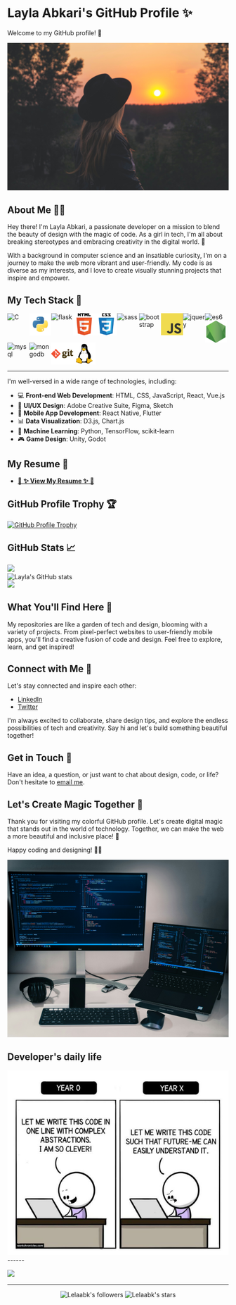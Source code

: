 # Layla Abkari's GitHub Profile ✨

Welcome to my GitHub profile! 🚀

<img src="/sunshine.jpg" border="0">

## About Me 💁‍♀️

Hey there! I'm Layla Abkari, a passionate developer on a mission to blend the beauty of design with the magic of code. As a girl in tech, I'm all about breaking stereotypes and embracing creativity in the digital world. 🎨

With a background in computer science and an insatiable curiosity, I'm on a journey to make the web more vibrant and user-friendly. My code is as diverse as my interests, and I love to create visually stunning projects that inspire and empower.

## My Tech Stack 🌟
  <div>
  <img align="left" alt="C" width="50px" src="https://cdn.iconscout.com/icon/free/png-512/c-programming-569564.png" />

  <img align="left" alt="Python" width="50px" src="https://raw.githubusercontent.com/github/explore/80688e429a7d4ef2fca1e82350fe8e3517d3494d/topics/python/python.png" />

  <img align="left" alt="flask" width="50px" height="50px" src="https://upload.wikimedia.org/wikipedia/commons/thumb/3/3c/Flask_logo.svg/1200px-Flask_logo.svg.png" />

  <img align="left" alt="html" width="50px" src="https://raw.githubusercontent.com/github/explore/80688e429a7d4ef2fca1e82350fe8e3517d3494d/topics/html/html.png" />

  <img align="left" alt="css" width="50px" src="https://raw.githubusercontent.com/github/explore/80688e429a7d4ef2fca1e82350fe8e3517d3494d/topics/css/css.png" />

  <img align="left" alt="sass" width="50px" src="https://cdn.iconscout.com/icon/free/png-512/sass-226054.png" />

  <img align="left" alt="bootstrap" width="50px" height="50px" src="https://obscureproblemsandgotchas.com/wp-content/uploads/2018/06/bootstrap-stack-e1530246058846.png" />

  <img align="left" alt="JS" width="50px" src="https://raw.githubusercontent.com/github/explore/80688e429a7d4ef2fca1e82350fe8e3517d3494d/topics/javascript/javascript.png" />

  <img align="left" alt="jquery" width="50px" src="https://generic-ui.com/assets/images/platform-logos/jquery.logo.jpg" />

  <img align="left" alt="es6" width="50px" src="https://codus.acyclique.com/wp-content/uploads/2017/11/ES6-JS.png" />

  <img align="left" alt="nodejs" width="50px" src="https://raw.githubusercontent.com/github/explore/80688e429a7d4ef2fca1e82350fe8e3517d3494d/topics/nodejs/nodejs.png" />

  <img align="left" alt="mysql" width="50px" height="50px" src="https://kinsta.com/fr/wp-content/uploads/sites/4/2019/04/logo-mysql-1.svg" />

  <img align="left" alt="mongodb" width="50px" height="50px" src="https://www.codeline.fr/wp-content/uploads/2018/03/mongo-db-design.png" />

  <img align="left" alt="git" width="50px" height="50px" src="https://raw.githubusercontent.com/github/explore/80688e429a7d4ef2fca1e82350fe8e3517d3494d/topics/git/git.png" />

  <img align="center" alt="linux" width="50px" src="https://raw.githubusercontent.com/github/explore/80688e429a7d4ef2fca1e82350fe8e3517d3494d/topics/linux/linux.png" />
  </div>

<hr>

I'm well-versed in a wide range of technologies, including:

- 💻 **Front-end Web Development**: HTML, CSS, JavaScript, React, Vue.js
- 🎨 **UI/UX Design**: Adobe Creative Suite, Figma, Sketch
- 📱 **Mobile App Development**: React Native, Flutter
- 📊 **Data Visualization**: D3.js, Chart.js
- 🤖 **Machine Learning**: Python, TensorFlow, scikit-learn
- 🎮 **Game Design**: Unity, Godot

## My Resume 📄

- <a href="https://drive.google.com/file/d/1h4EevC0tXR0IjHDHWphMNOBBIouivrSi/view?usp=sharing" target="_blank" rel="noopener noreferrer">🌟 **✨ View My Resume ✨** 🌟</a>

## GitHub Profile Trophy 🏆

[![GitHub Profile Trophy](https://github-profile-trophy.vercel.app/?username=Lelaabk&theme=onedark&no-frame=false&no-bg=true&margin-w=4)](https://github.com/ryo-ma/github-profile-trophy)


## GitHub Stats 📈
![](https://github-readme-stats.vercel.app/api/top-langs/?username=Lelaabk&theme=dracula&hide_border=false&include_all_commits=true&count_private=true&layout=compact)<br/>
![Layla's GitHub stats](https://github-readme-stats.vercel.app/api?username=Lelaabk&show_icons=true&theme=dracula)<br/>
![](https://github-readme-streak-stats.herokuapp.com/?user=Lelaabk&theme=dracula&hide_border=false)

## What You'll Find Here 🌼

My repositories are like a garden of tech and design, blooming with a variety of projects. From pixel-perfect websites to user-friendly mobile apps, you'll find a creative fusion of code and design. Feel free to explore, learn, and get inspired!

## Connect with Me 🌟

Let's stay connected and inspire each other:

- [LinkedIn](https://www.linkedin.com/in/layla-abkari-5505301a3/)
- [Twitter](https://twitter.com/abkari_layla)

I'm always excited to collaborate, share design tips, and explore the endless possibilities of tech and creativity. Say hi and let's build something beautiful together!

## Get in Touch 💌

Have an idea, a question, or just want to chat about design, code, or life? Don't hesitate to [email me](mailto:lolabkari@gmail.com).

## Let's Create Magic Together 🌟

Thank you for visiting my colorful GitHub profile. Let's create digital magic that stands out in the world of technology. Together, we can make the web a more beautiful and inclusive place! 💫

Happy coding and designing! 🌼🎨

<img src="/pc.jpg" border="0">


## Developer's daily life

<img src="/joke.jpg" border="0">
------

[![](https://visitcount.itsvg.in/api?id=Lelaabk&label=Profile%20Views&color=12&pretty=true)](https://visitcount.itsvg.in)

<hr>
<p align="center">
	<img alt="Lelaabk's followers" src="https://img.shields.io/github/followers/Lelaabk?color=blueviolet" />
	<img alt="Lelaabk's stars" src="https://img.shields.io/github/stars/Lelaabk?color=blueviolet" />
</p>
